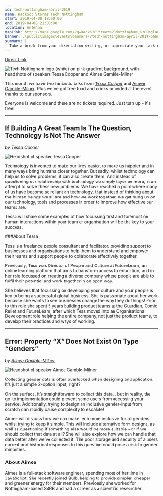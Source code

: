 ```yaml
---
id: tech-nottingham-april-2019
name: HackSoc Storms Tech Nottingham
start: 2019-04-08 18:00:00
end: 2019-04-08 21:00:00
location: Antenna
mapLink: http://maps.google.com/?q=Beck%20Street%20Nottingham,%20England,%20NG1%201EQ%20United%20Kingdom
banner: .\public\images\events\banners\/tech-nottingham-april-2019-banner.png
summary: |
  Take a break from your disertation writing, or appreciate your lack of coursework and join us for April's Edition of Tech Notingham with talks by  Tessa Cooper and Aimee Gamble-Milner.
---
```


[Direct Link](https://www.technottingham.com/events/tech-nottingham-april-2019)

![Tech Nottingham logo (white) on pink gradient background, with headshots of speakers Tessa Cooper and Aimee Gamble-Milner](https://static1.squarespace.com/static/53428a5fe4b0fa0c16894821/t/5c8e3fce4e17b66697be56da/1552826572875/Tech-Nott-banner-april-2019.png?format=1000w)

This month we have two fantastic talks from [Tessa Cooper](https://twitter.com/tessacooper5) and [Aimee Gamble-Milner](https://twitter.com/aimeegamble). Plus we've got free food and drinks provided at the event thanks to our sponsors.

Everyone is welcome and there are no tickets required. Just turn up - it's free!
<hr />

## If Building A Great Team Is The Question, Technology Is Not The Answer
_by [Tessa Cooper](https://twitter.com/tessacooper5)_

![Headshot of speaker Tessa Cooper](https://static1.squarespace.com/static/53428a5fe4b0fa0c16894821/t/5c8e392871c10b4ed9c3ac0c/1545136351367/tessa.png?format=300w)

Technology is invented to make our lives easier, to make us happier and in many ways bring humans closer together. But sadly, whilst technology can help us to solve problems, it can also create them. And instead of questioning our relationship with technology we simply layer on more, in an attempt to solve these new problems. We have reached a point where many of us have become so reliant on technology, that instead of thinking about the human beings we all are and how we work together, we get hung up on our technology, tools and processes in order to improve how effective our teams are. 

Tessa will share some examples of how focussing first and foremost on human interactions within your team or organisation will be the key to your success.

###About Tessa

Tess is a freelance people consultant and facilitator, providing support to businesses and organisations to help them to understand and empower their teams and support people to collaborate effectively together. 

Previously, Tess was Director of People and Culture at FutureLearn, an online learning platform that aims to transform access to education, and in her role  focussed on creating a diverse company where people are able to fulfil their potential and work together in an open way. 

She believes that focussing on developing your culture and your people is key to being a successful global business. She is passionate about her work because she wants to see businesses change the way they do things! Prior to this role she spent 5 years building product teams at the Guardian, Comic Relief and FutureLearn, after which Tess moved into an Organisational Development role helping the entire company, not just the product teams, to develop their practices and ways of working. 

<hr />

## Error: Property “X” Does Not Exist On Type “Genders”
_by [Aimee Gamble-Milner](https://twitter.com/aimeegamble)_

![Headshot of speaker Aimee Gamble-Milner](https://static1.squarespace.com/static/53428a5fe4b0fa0c16894821/t/5c8e3e199b747a01e196c11d/1552825884592/IMG_0003.jpg?format=300w)

Collecting gender data is often overlooked when designing an application. It’s just a simple 2-option input, right?

On the surface, it’s straightforward to collect this data… but in reality, the go-to implementation could prevent some users from accessing your service. Additionally, trying to design an inclusive gender-input from scratch can rapidly cause complexity to escalate!

Aimee will discuss how we can make tech more inclusive for all genders whilst trying to keep it simple. This will include alternative form designs, as well as questioning if something else would be more suitable - or if we should collect that data at all? She will also explore how we can handle that data better after we’ve collected it. The poor storage and security of a users current and historical responses to this question could pose a risk to gender minorities.

### About Aimee
Aimee is a full-stack software engineer, spending most of her time in JavaScript. She recently joined Bulb, helping to provide simpler, cheaper and greener energy for their members. Previously she worked for Nottingham-based S4RB and had a career as a scientific researcher. 

